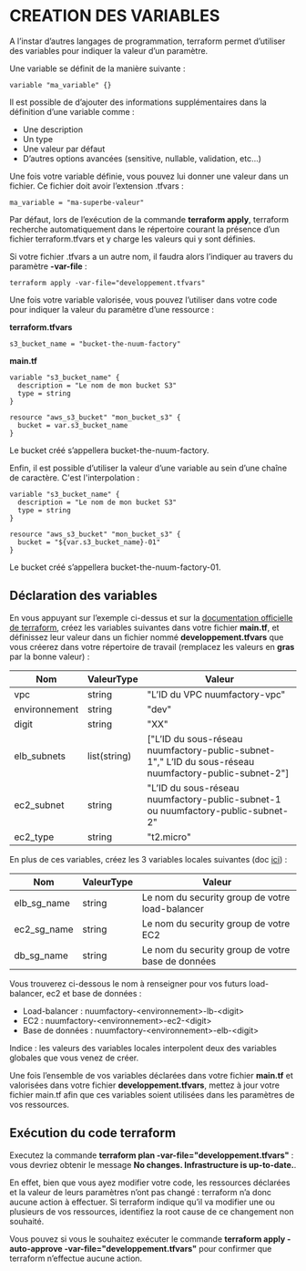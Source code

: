 # CREATION DES VARIABLES

A l’instar d’autres langages de programmation, terraform permet d’utiliser des variables pour indiquer la valeur d’un paramètre.

Une variable se définit de la manière suivante :

```
variable "ma_variable" {}
```

Il est possible de d’ajouter des informations supplémentaires dans la définition d’une variable comme :
- Une description
- Un type
- Une valeur par défaut
- D’autres options avancées (sensitive, nullable, validation, etc…)

Une fois votre variable définie, vous pouvez lui donner une valeur dans un fichier. Ce fichier doit avoir l’extension .tfvars :

```
ma_variable = "ma-superbe-valeur"
```

Par défaut, lors de l’exécution de la commande **terraform apply**, terraform recherche automatiquement dans le répertoire courant la présence d’un fichier terraform.tfvars et y charge les valeurs qui y sont définies.

Si votre fichier .tfvars a un autre nom, il faudra alors l’indiquer au travers du paramètre **-var-file** :

```
terraform apply -var-file="developpement.tfvars"
```

Une fois votre variable valorisée, vous pouvez l’utiliser dans votre code pour indiquer la valeur du paramètre d’une ressource :

**terraform.tfvars**

```
s3_bucket_name = "bucket-the-nuum-factory"
```

**main.tf**

```
variable "s3_bucket_name" {
  description = "Le nom de mon bucket S3"
  type = string
}

resource "aws_s3_bucket" "mon_bucket_s3" {
  bucket = var.s3_bucket_name
}
```

Le bucket créé s’appellera bucket-the-nuum-factory.

Enfin, il est possible d’utiliser la valeur d’une variable au sein d’une chaîne de caractère. C'est l'interpolation :

```
variable "s3_bucket_name" {
  description = "Le nom de mon bucket S3"
  type = string
}

resource "aws_s3_bucket" "mon_bucket_s3" {
  bucket = "${var.s3_bucket_name}-01"
}
```

Le bucket créé s’appellera bucket-the-nuum-factory-01.

## Déclaration des variables

En vous appuyant sur l’exemple ci-dessus et sur la [documentation officielle de terraform](https://developer.hashicorp.com/terraform/language/values/variables), créez les variables suivantes dans votre fichier **main.tf**, et définissez leur valeur dans un fichier nommé **developpement.tfvars** que vous créerez dans votre répertoire de travail (remplacez les valeurs en **gras** par la bonne valeur) :

| Nom           | ValeurType   | Valeur                                                                                                 |
|---------------|--------------|--------------------------------------------------------------------------------------------------------|
| vpc           | string       | "L’ID du VPC nuumfactory-vpc"                                                                          |
| environnement | string       | "dev"                                                                                                  |
| digit         | string       | "XX"                                                                                                   |
| elb_subnets   | list(string) | ["L’ID du sous-réseau nuumfactory-public-subnet-1"," L’ID du sous-réseau nuumfactory-public-subnet-2"] |
| ec2_subnet    | string       | "L’ID du sous-réseau nuumfactory-public-subnet-1 ou nuumfactory-public-subnet-2"                       |
| ec2_type      | string       | "t2.micro"                                                                                             |

En plus de ces variables, créez les 3 variables locales suivantes (doc [ici](https://developer.hashicorp.com/terraform/language/values/locals)) :

| Nom         | ValeurType | Valeur                                            |
|-------------|------------|---------------------------------------------------|
| elb_sg_name | string     | Le nom du security group de votre load-balancer   |
| ec2_sg_name | string     | Le nom du security group de votre EC2             |
| db_sg_name  | string     | Le nom du security group de votre base de données |

Vous trouverez ci-dessous le nom à renseigner pour vos futurs load-balancer, ec2 et base de données :
- Load-balancer : nuumfactory-\<environnement\>-lb-\<digit\>
- EC2 : nuumfactory-\<environnement\>-ec2-\<digit\>
- Base de données : nuumfactory-\<environnement\>-elb-\<digit\>

Indice : les valeurs des variables locales interpolent deux des variables globales que vous venez de créer.

Une fois l’ensemble de vos variables déclarées dans votre fichier **main.tf** et valorisées dans votre fichier **developpement.tfvars**, mettez à jour votre fichier main.tf afin que ces variables soient utilisées dans les paramètres de vos ressources.

## Exécution du code terraform

Executez la commande **terraform plan -var-file="developpement.tfvars"** : vous devriez obtenir le message **No changes. Infrastructure is up-to-date.**.

En effet, bien que vous ayez modifier votre code, les ressources déclarées et la valeur de leurs paramètres n’ont pas changé : terraform n’a donc aucune action à effectuer. Si terraform indique qu’il va modifier une ou plusieurs de vos ressources, identifiez la root cause de ce changement non souhaité.

Vous pouvez si vous le souhaitez exécuter le commande **terraform apply -auto-approve -var-file="developpement.tfvars"** pour confirmer que terraform n’effectue aucune action.